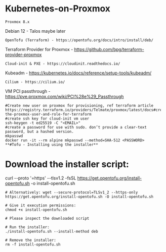 # Kubernetes-on-Proxmox
```
Proxmox 8.x
```
Debian 12 -  Talos maybe later
```
OpenTofu (Terraform) - https://opentofu.org/docs/intro/install/deb/
```
Terraform Provider for Proxmox - https://github.com/bpg/terraform-provider-proxmox
```
Cloud-init & PXE - https://cloudinit.readthedocs.io/
```
Kubeadm - https://kubernetes.io/docs/reference/setup-tools/kubeadm/
```
Cilium - https://cilium.io/
```
VM PCI passthrough - https://pve.proxmox.com/wiki/PCI%28e%29_Passthrough
```
#Create new user on proxmox for provisioning, ref terraform article
https://registry.terraform.io/providers/Telmate/proxmox/latest/docs#creating-the-proxmox-user-and-role-for-terraform
#create ssh key for cloud-init vm user
ssh-keygen -t ed25519 -C "<EMAIL>"
#create a password for use with sudo. don’t provide a clear-text password, but a hashed version.
mkpasswd
docker run -it --rm alpine mkpasswd --method=SHA-512 <PASSWORD>
**#Tofu - Installing using the installer**
```
# Download the installer script:
curl --proto '=https' --tlsv1.2 -fsSL https://get.opentofu.org/install-opentofu.sh -o install-opentofu.sh
```
# Alternatively: wget --secure-protocol=TLSv1_2 --https-only https://get.opentofu.org/install-opentofu.sh -O install-opentofu.sh

# Give it execution permissions:
chmod +x install-opentofu.sh

# Please inspect the downloaded script

# Run the installer:
./install-opentofu.sh --install-method deb

# Remove the installer:
rm -f install-opentofu.sh
```
